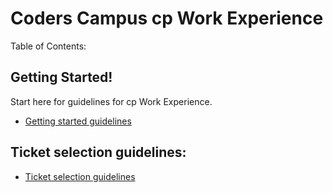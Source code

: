 # Coders Campus cp Work Experience


Table of Contents:

## Getting Started!
Start here for guidelines for cp Work Experience.
- [Getting started guidelines](../item/CP_WORK_EXPERIENCE_README.md)

## Ticket selection guidelines:
- [Ticket selection guidelines](../item/TICKET_SELECTION_GUIDELINES.md)